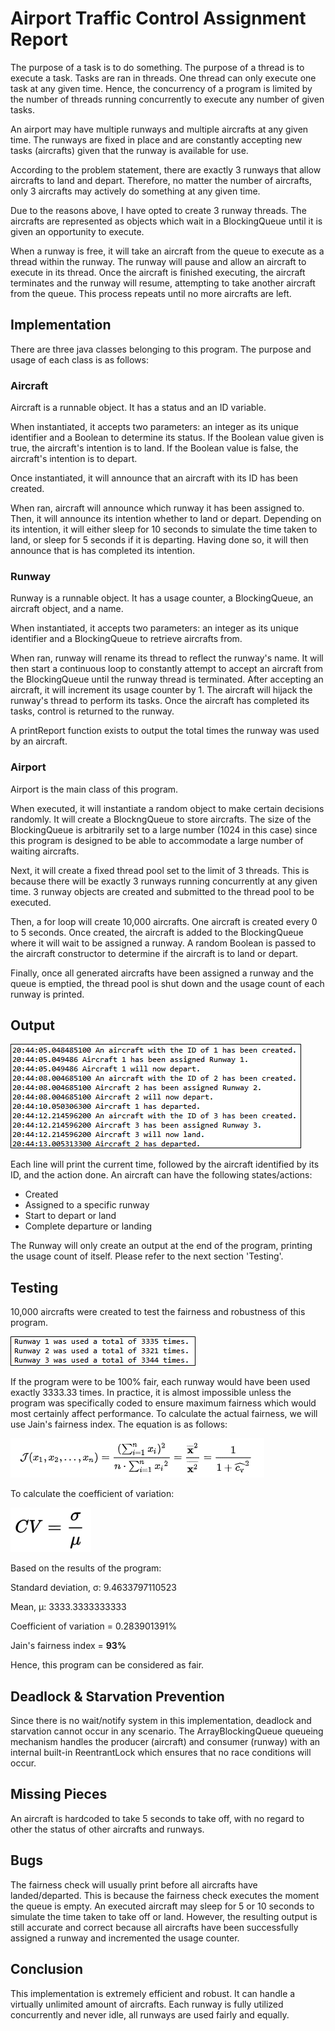 # Airport Traffic Control Assignment Report

The purpose of a task is to do something. The purpose of a thread is to execute a task. Tasks are ran in threads. One thread can only execute one task at any given time. Hence, the concurrency of a program is limited by the number of threads running concurrently to execute any number of given tasks.

An airport may have multiple runways and multiple aircrafts at any given time. The runways are fixed in place and are constantly accepting new tasks (aircrafts) given that the runway is available for use.

According to the problem statement, there are exactly 3 runways that allow aircrafts to land and depart. Therefore, no matter the number of aircrafts, only 3 aircrafts may actively do something at any given time.

Due to the reasons above, I have opted to create 3 runway threads. The aircrafts are represented as objects which wait in a BlockingQueue until it is given an opportunity to execute.

When a runway is free, it will take an aircraft from the queue to execute as a thread within the runway. The runway will pause and allow an aircraft to execute in its thread. Once the aircraft is finished executing, the aircraft terminates and the runway will resume, attempting to take another aircraft from the queue. This process repeats until no more aircrafts are left.

## Implementation

There are three java classes belonging to this program. The purpose and usage of each class is as follows:

### Aircraft

Aircraft is a runnable object. It has a status and an ID variable.

When instantiated, it accepts two parameters: an integer as its unique identifier and a Boolean to determine its status. If the Boolean value given is true, the aircraft&#39;s intention is to land. If the Boolean value is false, the aircraft&#39;s intention is to depart.

Once instantiated, it will announce that an aircraft with its ID has been created.

When ran, aircraft will announce which runway it has been assigned to. Then, it will announce its intention whether to land or depart. Depending on its intention, it will either sleep for 10 seconds to simulate the time taken to land, or sleep for 5 seconds if it is departing. Having done so, it will then announce that is has completed its intention.

### Runway

Runway is a runnable object. It has a usage counter, a BlockingQueue, an aircraft object, and a name.

When instantiated, it accepts two parameters: an integer as its unique identifier and a BlockingQueue to retrieve aircrafts from.

When ran, runway will rename its thread to reflect the runway&#39;s name. It will then start a continuous loop to constantly attempt to accept an aircraft from the BlockingQueue until the runway thread is terminated. After accepting an aircraft, it will increment its usage counter by 1. The aircraft will hijack the runway&#39;s thread to perform its tasks. Once the aircraft has completed its tasks, control is returned to the runway.

A printReport function exists to output the total times the runway was used by an aircraft.

### Airport

Airport is the main class of this program.

When executed, it will instantiate a random object to make certain decisions randomly. It will create a BlockngQueue to store aircrafts. The size of the BlockingQueue is arbitrarily set to a large number (1024 in this case) since this program is designed to be able to accommodate a large number of waiting aircrafts.

Next, it will create a fixed thread pool set to the limit of 3 threads. This is because there will be exactly 3 runways running concurrently at any given time. 3 runway objects are created and submitted to the thread pool to be executed.

Then, a for loop will create 10,000 aircrafts. One aircraft is created every 0 to 5 seconds. Once created, the aircraft is added to the BlockingQueue where it will wait to be assigned a runway. A random Boolean is passed to the aircraft constructor to determine if the aircraft is to land or depart.

Finally, once all generated aircrafts have been assigned a runway and the queue is emptied, the thread pool is shut down and the usage count of each runway is printed.

## Output

<img src="images/output.png">

Each line will print the current time, followed by the aircraft identified by its ID, and the action done. An aircraft can have the following states/actions:

- Created
- Assigned to a specific runway
- Start to depart or land
- Complete departure or landing

The Runway will only create an output at the end of the program, printing the usage count of itself. Please refer to the next section &#39;Testing&#39;.

## Testing

10,000 aircrafts were created to test the fairness and robustness of this program.

<img src="images/report.png">

If the program were to be 100% fair, each runway would have been used exactly 3333.33 times. In practice, it is almost impossible unless the program was specifically coded to ensure maximum fairness which would most certainly affect performance. To calculate the actual fairness, we will use Jain&#39;s fairness index. The equation is as follows:

<img src="images/jain.png">

To calculate the coefficient of variation:

<img src="images/variation.png">

Based on the results of the program:

Standard deviation, σ: 9.4633797110523

Mean, μ: 3333.3333333333

Coefficient of variation = 0.283901391%

Jain&#39;s fairness index = **93%**

Hence, this program can be considered as fair.

## Deadlock &amp; Starvation Prevention

Since there is no wait/notify system in this implementation, deadlock and starvation cannot occur in any scenario. The ArrayBlockingQueue queueing mechanism handles the producer (aircraft) and consumer (runway) with an internal built-in ReentrantLock which ensures that no race conditions will occur.

## Missing Pieces

An aircraft is hardcoded to take 5 seconds to take off, with no regard to other the status of other aircrafts and runways.

## Bugs

The fairness check will usually print before all aircrafts have landed/departed. This is because the fairness check executes the moment the queue is empty. An executed aircraft may sleep for 5 or 10 seconds to simulate the time taken to take off or land. However, the resulting output is still accurate and correct because all aircrafts have been successfully assigned a runway and incremented the usage counter.

## Conclusion

This implementation is extremely efficient and robust. It can handle a virtually unlimited amount of aircrafts. Each runway is fully utilized concurrently and never idle, all runways are used fairly and equally.
